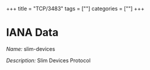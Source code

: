 +++
title = "TCP/3483"
tags = [""]
categories = [""]
+++

# IANA Data

_Name:_ slim-devices

_Description:_ Slim Devices Protocol

